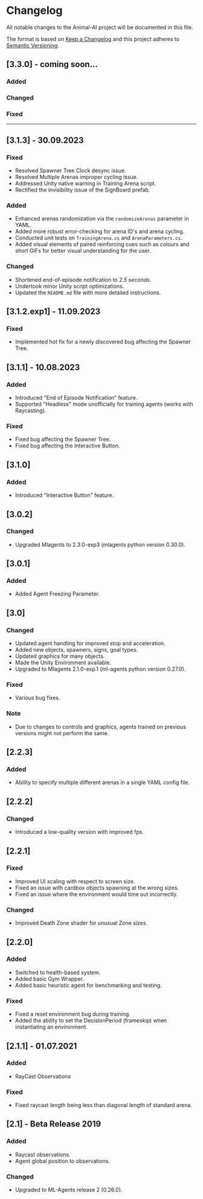# Changelog

All notable changes to the Animal-AI project will be documented in this file.

The format is based on [Keep a Changelog](http://keepachangelog.com/en/1.0.0/) and this project adheres to [Semantic Versioning](http://semver.org/spec/v2.0.0.html).

## [3.3.0] - coming soon...

### Added

### Changed

### Fixed

--- 

## [3.1.3] - 30.09.2023

### Fixed
* Resolved Spawner Tree Clock desync issue.
* Resolved Multiple Arenas improper cycling issue.
* Addressed Unity native warning in Training Arena script.
* Rectified the invisibility issue of the SignBoard  prefab.

### Added

* Enhanced arenas randomization via the `randomizeArenas` parameter in YAML.
* Added more robust error-checking for arena ID's and arena cycling.
* Conducted unit tests on `TrainingArena.cs` and `ArenaParameters.cs`.
* Added visual elements of paired reinforcing cues such as colours and short GIFs for better visual understanding for the user.

### Changed

* Shortened end-of-episode notification to *2.5 seconds*.
* Undertook minor Unity script optimizations.
* Updated the `README.md` file with more detailed instructions.

## [3.1.2.exp1] - 11.09.2023

### Fixed
* Implemented hot fix for a newly discovered bug affecting the Spawner Tree.

## [3.1.1] - 10.08.2023

### Added
* Introduced "End of Episode Notification" feature.
* Supported "Headless" mode unofficially for training agents (works with Raycasting).

### Fixed

* Fixed bug affecting the Spawner Tree.
* Fixed bug affecting the Interactive Button.

## [3.1.0]

### Added
* Introduced "Interactive Button" feature.

## [3.0.2]

### Changed
* Upgraded Mlagents to 2.3.0-exp3 (mlagents python version 0.30.0).

## [3.0.1]

### Added
* Added Agent Freezing Parameter.

## [3.0]

### Changed
* Updated agent handling for improved stop and acceleration.
* Added new objects, spawners, signs, goal types.
* Updated graphics for many objects.
* Made the Unity Environment available.
* Upgraded to Mlagents 2.1.0-exp.1 (ml-agents python version 0.27.0).

### Fixed

* Various bug fixes.

### Note

* Due to changes to controls and graphics, agents trained on previous versions might not perform the same.

## [2.2.3]

### Added
* Ability to specify multiple different arenas in a single YAML config file.

## [2.2.2]

### Changed
* Introduced a low-quality version with improved fps.

## [2.2.1]

### Fixed
* Improved UI scaling with respect to screen size.
* Fixed an issue with cardbox objects spawning at the wrong sizes.
* Fixed an issue where the environment would time out incorrectly.

### Changed

* Improved Death Zone shader for unusual Zone sizes.

## [2.2.0]

### Added
* Switched to health-based system.
* Added basic Gym Wrapper.
* Added basic heuristic agent for benchmarking and testing.

### Fixed

* Fixed a reset environment bug during training.
* Added the ability to set the DecisionPeriod (frameskip) when instantiating an environment.

## [2.1.1] - 01.07.2021

### Added
* RayCast Observations

### Fixed

* Fixed raycast length being less than diagonal length of standard arena.

## [2.1] - Beta Release 2019

### Added
* Raycast observations.
* Agent global position to observations.

### Changed

* Upgraded to ML-Agents release 2 (0.26.0).
